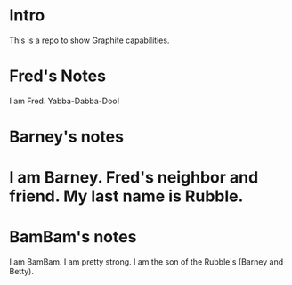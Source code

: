 # Intro

This is a repo to show Graphite capabilities.

# Fred's Notes

I am Fred. Yabba-Dabba-Doo!
# Barney's notes

I am Barney. Fred's neighbor and friend.
My last name is Rubble.
=======

# BamBam's notes

I am BamBam. I am pretty strong. I am the son of the Rubble's (Barney and Betty).


